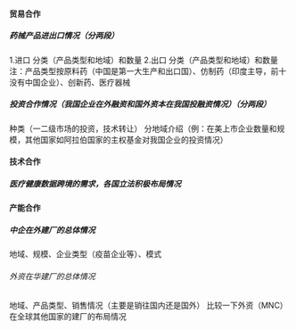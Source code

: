 
#### 贸易合作
##### 药械产品进出口情况（分两段）
1.进口 分类（产品类型和地域）和数量
2.出口 分类（产品类型和地域）和数量
注：产品类型按原料药（中国是第一大生产和出口国）、仿制药（印度主导，前十没有中国企业）、创新药、医疗器械

##### 投资合作情况（我国企业在外融资和国外资本在我国投融资情况）（分两段）
种类（一二级市场的投资，技术转让）
分地域介绍（例：在美上市企业数量和规模，其他国家如阿拉伯国家的主权基金对我国企业的投资情况）

#### 技术合作
#####  医疗健康数据跨境的需求，各国立法积极布局情况

#### 产能合作
##### 中企在外建厂的总体情况
地域、规模、企业类型（疫苗企业等）、模式
###### 外资在华建厂的总体情况
地域、产品类型、销售情况（主要是销往国内还是国外）
比较一下外资（MNC）在全球其他国家的建厂的布局情况
